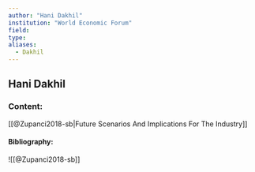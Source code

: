 ```yaml
---
author: "Hani Dakhil"
institution: "World Economic Forum"
field:
type:
aliases:
  - Dakhil
---
```


## Hani Dakhil

### Content:
[[@Zupanci2018-sb|Future Scenarios And Implications For The Industry]]

#### Bibliography:

![[@Zupanci2018-sb]]